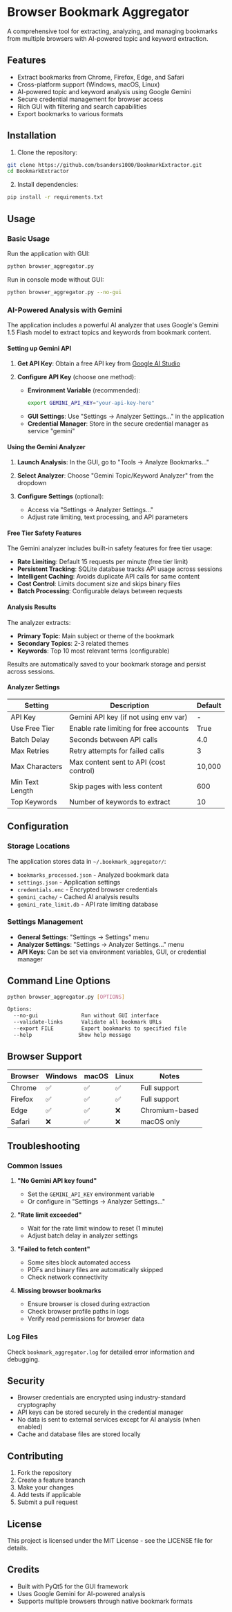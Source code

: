 # Browser Bookmark Aggregator

A comprehensive tool for extracting, analyzing, and managing bookmarks from multiple browsers with AI-powered topic and keyword extraction.

## Features

- Extract bookmarks from Chrome, Firefox, Edge, and Safari
- Cross-platform support (Windows, macOS, Linux)
- AI-powered topic and keyword analysis using Google Gemini
- Secure credential management for browser access
- Rich GUI with filtering and search capabilities
- Export bookmarks to various formats

## Installation

1. Clone the repository:
```bash
git clone https://github.com/bsanders1000/BookmarkExtractor.git
cd BookmarkExtractor
```

2. Install dependencies:
```bash
pip install -r requirements.txt
```

## Usage

### Basic Usage

Run the application with GUI:
```bash
python browser_aggregator.py
```

Run in console mode without GUI:
```bash
python browser_aggregator.py --no-gui
```

### AI-Powered Analysis with Gemini

The application includes a powerful AI analyzer that uses Google's Gemini 1.5 Flash model to extract topics and keywords from bookmark content.

#### Setting up Gemini API

1. **Get API Key**: Obtain a free API key from [Google AI Studio](https://makersuite.google.com/app/apikey)

2. **Configure API Key** (choose one method):
   - **Environment Variable** (recommended):
     ```bash
     export GEMINI_API_KEY="your-api-key-here"
     ```
   - **GUI Settings**: Use "Settings → Analyzer Settings..." in the application
   - **Credential Manager**: Store in the secure credential manager as service "gemini"

#### Using the Gemini Analyzer

1. **Launch Analysis**: In the GUI, go to "Tools → Analyze Bookmarks..."

2. **Select Analyzer**: Choose "Gemini Topic/Keyword Analyzer" from the dropdown

3. **Configure Settings** (optional): 
   - Access via "Settings → Analyzer Settings..."
   - Adjust rate limiting, text processing, and API parameters

#### Free Tier Safety Features

The Gemini analyzer includes built-in safety features for free tier usage:

- **Rate Limiting**: Default 15 requests per minute (free tier limit)
- **Persistent Tracking**: SQLite database tracks API usage across sessions
- **Intelligent Caching**: Avoids duplicate API calls for same content
- **Cost Control**: Limits document size and skips binary files
- **Batch Processing**: Configurable delays between requests

#### Analysis Results

The analyzer extracts:
- **Primary Topic**: Main subject or theme of the bookmark
- **Secondary Topics**: 2-3 related themes  
- **Keywords**: Top 10 most relevant terms (configurable)

Results are automatically saved to your bookmark storage and persist across sessions.

#### Analyzer Settings

| Setting | Description | Default |
|---------|-------------|---------|
| API Key | Gemini API key (if not using env var) | - |
| Use Free Tier | Enable rate limiting for free accounts | True |
| Batch Delay | Seconds between API calls | 4.0 |
| Max Retries | Retry attempts for failed calls | 3 |
| Max Characters | Max content sent to API (cost control) | 10,000 |
| Min Text Length | Skip pages with less content | 600 |
| Top Keywords | Number of keywords to extract | 10 |

## Configuration

### Storage Locations

The application stores data in `~/.bookmark_aggregator/`:
- `bookmarks_processed.json` - Analyzed bookmark data
- `settings.json` - Application settings
- `credentials.enc` - Encrypted browser credentials
- `gemini_cache/` - Cached AI analysis results
- `gemini_rate_limit.db` - API rate limiting database

### Settings Management

- **General Settings**: "Settings → Settings" menu
- **Analyzer Settings**: "Settings → Analyzer Settings..." menu
- **API Keys**: Can be set via environment variables, GUI, or credential manager

## Command Line Options

```bash
python browser_aggregator.py [OPTIONS]

Options:
  --no-gui              Run without GUI interface
  --validate-links      Validate all bookmark URLs
  --export FILE         Export bookmarks to specified file
  --help               Show help message
```

## Browser Support

| Browser | Windows | macOS | Linux | Notes |
|---------|---------|--------|-------|-------|
| Chrome | ✅ | ✅ | ✅ | Full support |
| Firefox | ✅ | ✅ | ✅ | Full support |
| Edge | ✅ | ✅ | ❌ | Chromium-based |
| Safari | ❌ | ✅ | ❌ | macOS only |

## Troubleshooting

### Common Issues

1. **"No Gemini API key found"**
   - Set the `GEMINI_API_KEY` environment variable
   - Or configure in "Settings → Analyzer Settings..."

2. **"Rate limit exceeded"**
   - Wait for the rate limit window to reset (1 minute)
   - Adjust batch delay in analyzer settings

3. **"Failed to fetch content"**
   - Some sites block automated access
   - PDFs and binary files are automatically skipped
   - Check network connectivity

4. **Missing browser bookmarks**
   - Ensure browser is closed during extraction
   - Check browser profile paths in logs
   - Verify read permissions for browser data

### Log Files

Check `bookmark_aggregator.log` for detailed error information and debugging.

## Security

- Browser credentials are encrypted using industry-standard cryptography
- API keys can be stored securely in the credential manager
- No data is sent to external services except for AI analysis (when enabled)
- Cache and database files are stored locally

## Contributing

1. Fork the repository
2. Create a feature branch
3. Make your changes
4. Add tests if applicable
5. Submit a pull request

## License

This project is licensed under the MIT License - see the LICENSE file for details.

## Credits

- Built with PyQt5 for the GUI framework
- Uses Google Gemini for AI-powered analysis
- Supports multiple browsers through native bookmark formats